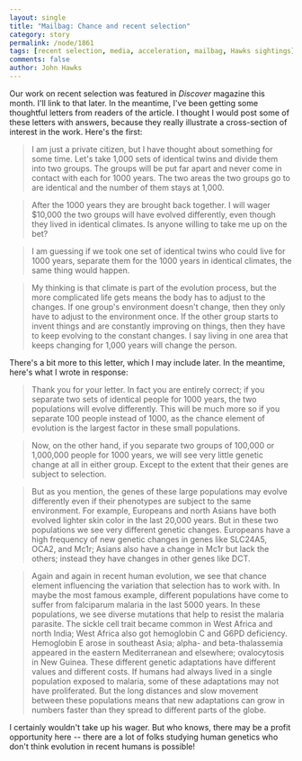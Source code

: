 ```yaml
---
layout: single 
title: "Mailbag: Chance and recent selection" 
category: story
permalink: /node/1861
tags: [recent selection, media, acceleration, mailbag, Hawks sightings] 
comments: false 
author: John Hawks 
---
```


Our work on recent selection was featured in <i>Discover</i> magazine this month. I'll link to that later. In the meantime, I've been getting some thoughtful letters from readers of the article. I thought I would post some of these letters with answers, because they really illustrate a cross-section of interest in the work. Here's the first: 

<blockquote>I am just a private citizen, but I have thought about something for some time.  Let's take 1,000 sets of identical twins and divide them into two groups.  The groups will be put far apart and never come in contact with each for 1000 years.  The two areas the two groups go to are identical and the number of them stays at 1,000.</blockquote>

<blockquote>After the 1000 years they are brought back together.  I will wager $10,000 the two groups will have evolved differently, even though they lived in identical climates.  Is anyone willing to take me up on the bet?</blockquote>

<blockquote>I am guessing if we took one set of identical twins who could live for 1000 years, separate them for the 1000 years in identical climates, the same thing would happen.</blockquote>

<blockquote>My thinking is that climate is part of the evolution process, but the more complicated life gets means the body has to adjust to the changes.  If one group's environment doesn't change, then they only have to adjust to the environment once.  If the other group starts to invent things and are constantly improving on things, then they have to keep evolving to the constant changes.  I say living in one area that keeps changing for 1,000 years will change the person.</blockquote>

There's a bit more to this letter, which I may include later. In the meantime, here's what I wrote in response: 

<blockquote>Thank you for your letter. In fact you are entirely correct; if you separate two sets of identical people for 1000 years, the two populations will evolve differently. This will be much more so if you separate 100 people instead of 1000, as the chance element of evolution is the largest factor in these small populations.</blockquote>

<blockquote>Now, on the other hand, if you separate two groups of 100,000 or 1,000,000 people for 1000 years, we will see very little genetic change at all in either group. Except to the extent that their genes are subject to selection. </blockquote>

<blockquote>But as you mention, the genes of these large populations may evolve differently even if their phenotypes are subject to the same environment. For example, Europeans and north Asians have both evolved lighter skin color in the last 20,000 years. But in these two populations we see very different genetic changes. Europeans have a high frequency of new genetic changes in genes like SLC24A5, OCA2, and Mc1r; Asians also have a change in Mc1r but lack the others; instead they have changes in other genes like DCT. </blockquote>

<blockquote>Again and again in recent human evolution, we see that chance element influencing the variation that selection has to work with. In maybe the most famous example, different populations have come to suffer from falciparum malaria in the last 5000 years. In these populations, we see diverse mutations that help to resist the malaria parasite. The sickle cell trait became common in West Africa and north India; West Africa also got hemoglobin C and G6PD deficiency. Hemoglobin E arose in southeast Asia; alpha- and beta-thalassemia appeared in the eastern Mediterranean and elsewhere; ovalocytosis in New Guinea. These different genetic adaptations have different values and different costs. If humans had always lived in a single population exposed to malaria, some of these adaptations may not have proliferated. But the long distances and slow movement between these populations means that new adaptations can grow in numbers faster than they spread to different parts of the globe. </blockquote>

I certainly wouldn't take up his wager. But who knows, there may be a profit opportunity here -- there are a lot of folks studying human genetics who don't think evolution in recent humans is possible!




